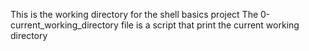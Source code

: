 This is the working directory for the shell basics project
The 0-current_working_directory file is a script that print the current working directory
